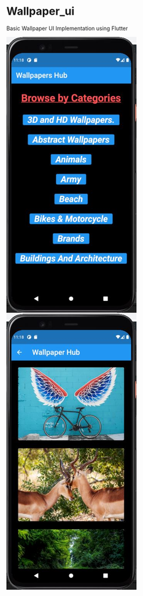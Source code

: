 # Wallpaper_ui

Basic Wallpaper UI Implementation using Flutter

![Alt text](/p1.JPG?raw=true "Main Screen")
![Alt text](/p2.JPG?raw=true "Main Screen")
